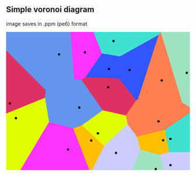 ## Simple voronoi diagram

image saves in .ppm (pe6) format

![voronoi_diagram_example](https://github.com/NikBel3476/simple_voronoi_diagram/blob/master/diagram.png)
